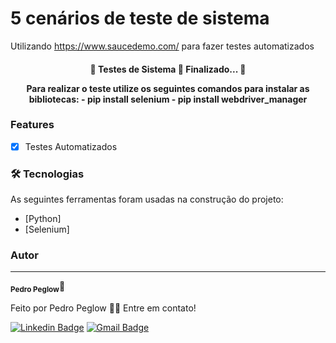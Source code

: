 # 5 cenários de teste de sistema

Utilizando https://www.saucedemo.com/ para fazer testes automatizados

<h4 align="center"> 
	🏁  Testes de Sistema 🚀 Finalizado...  🏁
    <p>Para realizar o teste utilize os seguintes comandos para instalar as bibliotecas:
    - pip install selenium
    - pip install webdriver_manager
    </p>
</h4>

### Features

- [x] Testes Automatizados

### 🛠 Tecnologias

As seguintes ferramentas foram usadas na construção do projeto:

- [Python]
- [Selenium]

### Autor

---

<sub><b>Pedro Peglow</b></sub>🚀

Feito por Pedro Peglow 👋🏽 Entre em contato!

[![Linkedin Badge](https://img.shields.io/badge/-Pedro-blue?style=flat-square&logo=Linkedin&logoColor=white&link=https://www.linkedin.com/in/pedro-peglow/)](https://www.linkedin.com/in/pedro-peglow/)
[![Gmail Badge](https://img.shields.io/badge/-pedropeglowm@gmail.com-c14438?style=flat-square&logo=Gmail&logoColor=white&link=mailto:pedropeglowm@gmail.com)](mailto:pedropeglowm@gmail.com)
